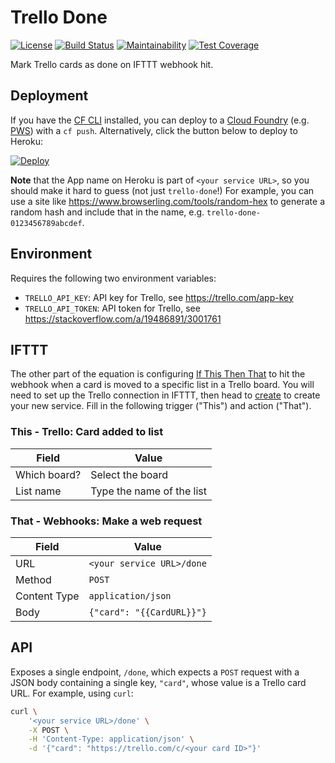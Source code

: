 # Trello Done

[![License](https://img.shields.io/github/license/textbook/fauxauth.svg)](https://github.com/textbook/fauxauth/blob/master/LICENSE)
[![Build Status](https://travis-ci.org/textbook/trello-done.svg?branch=master)](https://travis-ci.org/textbook/trello-done)
[![Maintainability](https://api.codeclimate.com/v1/badges/0b7cef1f215d4e35611e/maintainability)](https://codeclimate.com/github/textbook/trello-done/maintainability)
[![Test Coverage](https://api.codeclimate.com/v1/badges/0b7cef1f215d4e35611e/test_coverage)](https://codeclimate.com/github/textbook/trello-done/test_coverage)

Mark Trello cards as done on IFTTT webhook hit.

## Deployment

If you have the [CF CLI] installed, you can deploy to a [Cloud Foundry] (e.g.
[PWS]) with a `cf push`. Alternatively, click the button below to deploy to
Heroku:

[![Deploy](https://www.herokucdn.com/deploy/button.svg)](https://heroku.com/deploy?template=https://github.com/textbook/trello-done)

**Note** that the App name on Heroku is part of `<your service URL>`, so you
should make it hard to guess (not just `trello-done`!) For example, you can
use a site like https://www.browserling.com/tools/random-hex to generate a
random hash and include that in the name, e.g. `trello-done-0123456789abcdef`.

## Environment

Requires the following two environment variables:

  - `TRELLO_API_KEY`: API key for Trello, see https://trello.com/app-key
  - `TRELLO_API_TOKEN`: API token for Trello, see https://stackoverflow.com/a/19486891/3001761

## IFTTT

The other part of the equation is configuring [If This Then That] to hit the
webhook when a card is moved to a specific list in a Trello board. You will
need to set up the Trello connection in IFTTT, then head to [create] to create
your new service. Fill in the following trigger ("This") and action ("That").

### This - Trello: Card added to list

| Field        | Value                     |
| ------------ | ------------------------- |
| Which board? | Select the board          |
| List name    | Type the name of the list |

### That - Webhooks: Make a web request

| Field        | Value                     |
| ------------ | ------------------------- |
| URL          | `<your service URL>/done` |
| Method       | `POST`                    |
| Content Type | `application/json`        |
| Body         | `{"card": "{{CardURL}}"}` |

## API

Exposes a single endpoint, `/done`, which expects a `POST` request with a JSON
body containing a single key, `"card"`, whose value is a Trello card URL. For
example, using `curl`:

```bash
curl \
    '<your service URL>/done' \
    -X POST \
    -H 'Content-Type: application/json' \
    -d '{"card": "https://trello.com/c/<your card ID>"}'
```

[CF CLI]: https://docs.cloudfoundry.org/cf-cli/
[Cloud Foundry]: https://www.cloudfoundry.org/
[create]: https://ifttt.com/create
[If This Then That]: https://ifttt.com
[PWS]: https://run.pivotal.io
